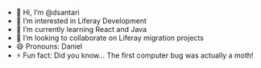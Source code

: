 - 👋 Hi, I’m @dsantari
- 👀 I’m interested in Liferay Development
- 🌱 I’m currently learning React and Java
- 💞️ I’m looking to collaborate on Liferay migration projects
- 😄 Pronouns: Daniel
- ⚡ Fun fact: Did you know... The first computer bug was actually a moth!

<!---
dsantari/dsantari is a ✨ special ✨ repository because its `README.md` (this file) appears on your GitHub profile.
You can click the Preview link to take a look at your changes.
--->
